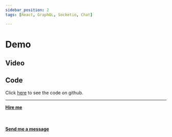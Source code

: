 ```yaml
---
sidebar_position: 2
tags: [React, GraphQL, Socketio, Chat]

---
```


# Demo

## Video

## Code

Click [here](https://github.com/mherzog4/chat-app) to see the code on github.

<hr></hr>

<a href="https://calendly.com/mattherzog/business-chat" target="_blank"><b><u>Hire me</u></b></a>
<br></br>
<br></br>
<a href="mailto:matt@mattherzog.me" target="_blank"><b><u>Send me a message</u></b></a>